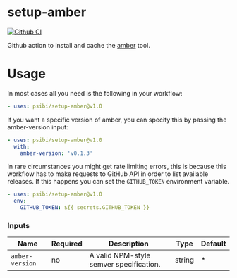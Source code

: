 # setup-amber

[![Github CI](https://github.com/psibi/setup-amber/actions/workflows/test.yml/badge.svg)](https://github.com/psibi/setup-amber/actions/workflows/test.yml)

Github action to install and cache the [amber](https://github.com/fpco/amber) tool.

# Usage

In most cases all you need is the following in your workflow:

``` yaml
- uses: psibi/setup-amber@v1.0
```

If you want a specific version of amber, you can specify this by
passing the amber-version input:

``` yaml
- uses: psibi/setup-amber@v1.0
  with:
    amber-version: 'v0.1.3'
```

In rare circumstances you might get rate limiting errors, this is
because this workflow has to make requests to GitHub API in order to
list available releases. If this happens you can set the
`GITHUB_TOKEN` environment variable.

``` yaml
- uses: psibi/setup-amber@v1.0
  env:
    GITHUB_TOKEN: ${{ secrets.GITHUB_TOKEN }}
```

### Inputs

| Name           | Required | Description                             | Type   | Default |
| -------------- | -------- | --------------------------------------- | ------ | ------- |
| `amber-version` | no       | A valid NPM-style semver specification. | string | *       |
